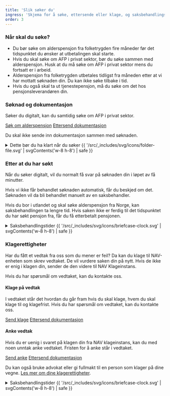 ```yaml
---
title: 'Slik søker du'
ingress: 'Skjema for å søke, ettersende eller klage, og saksbehandlingstider.'
order: 3
---
```


### Når skal du søke?

* Du bør søke om alderspensjon fra folketrygden fire måneder før det tidspunktet du ønsker at utbetalingen skal starte.
* Hvis du skal søke om AFP i privat sektor, bør du søke sammen med alderspensjon. Husk at du må søke om AFP i privat sektor mens du fortsatt er i arbeid.
* Alderspensjon fra folketrygden utbetales tidligst fra måneden etter at vi har mottatt søknaden din. Du kan ikke søke tilbake i tid.
* Hvis du også skal ta ut tjenestepensjon, må du søke om det hos pensjonsleverandøren din.

### Søknad og dokumentasjon

Søker du digitalt, kan du samtidig søke om AFP i privat sektor.

<div class="grid gap-1.5 sm:grid-cols-2">
  <a class="button button--primary" href="#">Søk om alderspensjon</a>
  <a class="button button--secondary" href="#">Ettersend dokumentasjon</a>
</div>

Du skal ikke sende inn dokumentasjon sammen med søknaden.

<details class="expander">
  <summary>
    <span>Dette bør du ha klart når du søker</span>
    <span class="ml-auto mr-1 -my-1 opacity-80" aria-hidden="true">{{ '/src/_includes/svg/icons/folder-file.svg' | svgContents('w-8 h-8') | safe }}</span>
  </summary>
  <div class="prose">
    <p>Innhold mangler</p>
  </div>
</details>

### Etter at du har søkt

Når du søker digitalt, vil du normalt få svar på søknaden din i løpet av få minutter.

Hvis vi ikke får behandlet søknaden automatisk, får du beskjed om det. Søknaden vil da bli behandlet manuelt av en saksbehandler.

Hvis du bor i utlandet og skal søke alderspensjon fra Norge, kan saksbehandlingen ta lengre tid. Hvis saken ikke er ferdig til det tidspunktet du har søkt pensjon fra, får du få etterbetalt pensjonen.

<details class="expander">
  <summary>
    <span>Saksbehandlingstider</span>
    <span class="ml-auto mr-1 -my-1 opacity-80" aria-hidden="true">{{ '/src/_includes/svg/icons/briefcase-clock.svg' | svgContents('w-8 h-8') | safe }}</span>
  </summary>
  <div class="prose">
    <p>Innhold mangler</p>
  </div>
</details>

### Klagerettigheter

Har du fått et vedtak fra oss som du mener er feil? Da kan du klage til NAV-enheten som skrev vedtaket. De vil vurdere saken din på nytt. Hvis de ikke er enig i klagen din, sender de den videre til NAV Klageinstans.

Hvis du har spørsmål om vedtaket, kan du kontakte oss.

#### Klage på vedtak

I vedtaket står det hvordan du går fram hvis du skal klage, hvem du skal klage til og klagefrist. Hvis du har spørsmål om vedtaket, kan du kontakte oss.

<div class="grid gap-1.5 sm:grid-cols-2">
  <a class="button button--primary" href="#">Send klage</a>
  <a class="button button--secondary" href="#">Ettersend dokumentasjon</a>
</div>

#### Anke vedtak

Hvis du er uenig i svaret på klagen din fra NAV klageinstans, kan du med noen unntak anke vedtaket. Fristen for å anke står i vedtaket.

<div class="grid gap-1.5 sm:grid-cols-2">
  <a class="button button--primary" href="#">Send anke</a>
  <a class="button button--secondary" href="#">Ettersend dokumentasjon</a>
</div>

Du kan også bruke advokat eller gi fullmakt til en person som klager på dine vegne. [Les mer om dine klagerettigheter](#).

<details class="expander">
  <summary>
    <span>Saksbehandlingstider</span>
    <span class="ml-auto mr-1 -my-1 opacity-80" aria-hidden="true">{{ '/src/_includes/svg/icons/briefcase-clock.svg' | svgContents('w-8 h-8') | safe }}</span>
  </summary>
  <div class="prose">
    <p>Innhold mangler</p>
  </div>
</details>